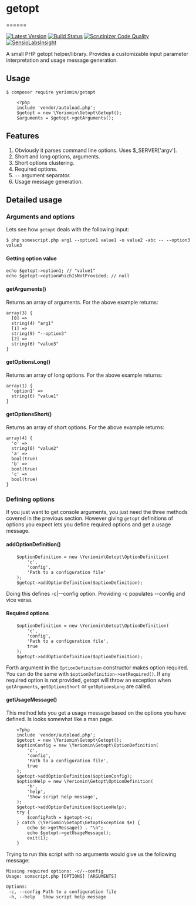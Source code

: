 # getopt
======

[![Latest Version](https://img.shields.io/packagist/v/yeriomin/getopt.svg)](https://packagist.org/packages/yeriomin/getopt)
[![Build Status](https://travis-ci.org/yeriomin/getopt.svg?branch=master)](https://travis-ci.org/yeriomin/getopt)
[![Scrutinizer Code Quality](https://scrutinizer-ci.com/g/yeriomin/getopt/badges/quality-score.png)](https://scrutinizer-ci.com/g/yeriomin/getopt)
[![SensioLabsInsight](https://insight.sensiolabs.com/projects/fadf2986-e7b3-4e35-ac74-8ed3073fe2f6/mini.png)](https://insight.sensiolabs.com/projects/fadf2986-e7b3-4e35-ac74-8ed3073fe2f6)

A small PHP getopt helper/library. Provides a customizable input parameter interpretation and usage message generation.

## Usage

`$ composer require yeriomin/getopt`

```
    <?php
    include 'vendor/autoload.php';
    $getopt = new \Yeriomin\Getopt\Getopt();
    $arguments = $getopt->getArguments();
```

## Features

1. Obviously it parses command line options. Uses $_SERVER['argv'].
2. Short and long options, arguments.
3. Short options clustering.
4. Required options.
5. `--` argument separator.
6. Usage message generation.

## Detailed usage

### Arguments and options

Lets see how `getopt` deals with the following input:

`$ php somescript.php arg1 --option1 value1 -o value2 -abc -- --option3 value3`

#### Getting option value

```
echo $getopt->option1; // "value1"
echo $getopt->optionWhichIsNotProvided; // null
```

#### getArguments()

Returns an array of arguments. For the above example returns:

```
array(3) {
  [0] =>
  string(4) "arg1"
  [1] =>
  string(9) "--option3"
  [2] =>
  string(6) "value3"
}
```

#### getOptionsLong()

Returns an array of long options. For the above example returns:

```
array(1) {
  'option1' =>
  string(6) "value1"
}
```

#### getOptionsShort()
Returns an array of short options. For the above example returns:

```
array(4) {
  'o' =>
  string(6) "value2"
  'a' =>
  bool(true)
  'b' =>
  bool(true)
  'c' =>
  bool(true)
}
```

### Defining options

If you just want to get console arguments, you just need the three methods covered in the previous section. However giving `getopt` definitions of options you expect lets you define required options and get a usage message.

#### addOptionDefinition()

```
    $optionDefinition = new \Yeriomin\Getopt\OptionDefinition(
        'c',
        'config',
        'Path to a configuration file'
    );
    $getopt->addOptionDefinition($optionDefinition);
```

Doing this defines -c|--config option. Providing -c populates --config and vice versa.

#### Required options

```
    $optionDefinition = new \Yeriomin\Getopt\OptionDefinition(
        'c',
        'config',
        'Path to a configuration file',
        true
    );
    $getopt->addOptionDefinition($optionDefinition);
```

Forth argument in the `OptionDefinition` constructor makes option required. You can do the same with `$optionDefinition->setRequired()`. If any required option is not provided, getopt will throw an exception when `getArguments`, `getOptionsShort` or `getOptionsLong` are called.

#### getUsageMessage()

This method lets you get a usage message based on the options you have defined. Is looks somewhat like a man page.

```
    <?php
    include 'vendor/autoload.php';
    $getopt = new \Yeriomin\Getopt\Getopt();
    $optionConfig = new \Yeriomin\Getopt\OptionDefinition(
        'c',
        'config',
        'Path to a configuration file',
        true
    );
    $getopt->addOptionDefinition($optionConfig);
    $optionHelp = new \Yeriomin\Getopt\OptionDefinition(
        'h',
        'help',
        'Show script help message',
    );
    $getopt->addOptionDefinition($optionHelp);
    try {
        $configPath = $getopt->c;
    } catch (\Yeriomin\Getopt\GetoptException $e) {
        echo $e->getMessage() . "\n";
        echo $getopt->getUsageMessage();
        exit(1);
    }
```

Trying to run this script with no arguments would give us the following message:

```
Missing required options: -c/--config
Usage: somscript.php [OPTIONS] [ARGUMENTS]

Options:
 -c, --config Path to a configuration file
 -h, --help   Show script help message
```
